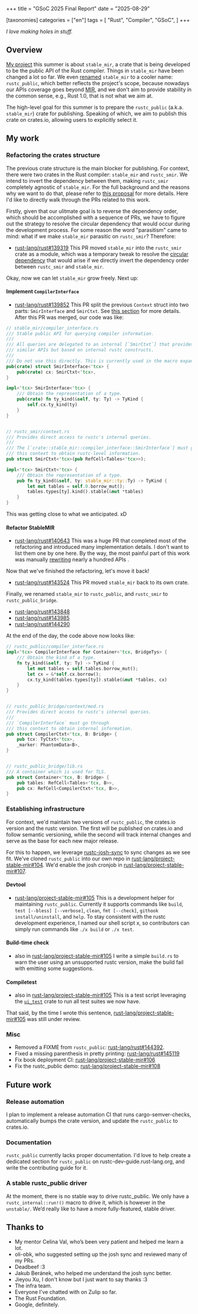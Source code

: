 +++
title = "GSoC 2025 Final Report"
date = "2025-08-29"

[taxonomies]
categories = ["en"]
tags = [
    "Rust",
    "Compiler",
    "GSoC",
]
+++


_I love making holes in stuff._

## Overview
[My project](https://summerofcode.withgoogle.com/programs/2025/projects/3y9x5X8O) this summer is about `stable_mir`, a crate that is being developed to be the public API of the Rust compiler.
Things in `stable_mir` have been changed a lot so far. We even [renamed](https://rust-lang.zulipchat.com/#narrow/channel/320896-project-stable-mir/topic/Renaming.20StableMIR/near/527945657) `stable_mir` to a cooler name: `rustc_public`, which better reflects the project's scope, because nowadays our APIs coverage goes beyond [MIR](https://rustc-dev-guide.rust-lang.org/mir/index.html), and we don't aim to provide stability in the common sense, e.g., Rust 1.0, that is not what we aim at.

The high-level goal for this summer is to prepare the `rustc_public` (a.k.a. `stable_mir`) crate for publishing. Speaking of which, we aim to publish this crate on crates.io, allowing users to explicitly select it.

## My work
### Refactoring the crates structure
The previous crate structure is the main blocker for publishing. For context, there were two crates in the Rust compiler: `stable_mir` and `rustc_smir`. We intend to invert the dependency between them, making `rustc_smir` completely agnostic of `stable_mir`. For the full background and the reasons why we want to do that, please refer to [this proposal](https://hackmd.io/@celinaval/H1lJBGse0) for more details. Here I'd like to directly walk through the PRs related to this work.

Firstly, given that our ulitmate goal is to reverse the dependency order, which should be accomplished with a sequence of PRs, we have to figure out the strategy to resolve the circular dependency that would occur during the development process. For some reason the word "parasitism" came to mind: what if we make `stable_mir` parasitic on `rustc_smir`? Therefore:
- [rust-lang/rust#139319](https://github.com/rust-lang/rust/pull/139319)
This PR moved `stable_mir` into the `rustc_smir` crate as a module, which was a temporary tweak to resolve the [circular dependency](https://en.wikipedia.org/wiki/Circular_dependency) that would arise if we directly invert the dependency order between `rustc_smir` and `stable_mir`.

Okay, now we can let `stable_mir` grow freely. Next up:

#### Implement `CompilerInterface`
- [rust-lang/rust#139852](https://github.com/rust-lang/rust/pull/139852)
This PR split the previous `Context` struct into two parts: `SmirInterface` and `SmirCtxt`. See [this section](https://hackmd.io/@celinaval/H1lJBGse0#Examples) for more details. After this PR was merged, our code was like:
```rust
// stable_mir/compiler_interface.rs
/// Stable public API for querying compiler information.
///
/// All queries are delegated to an internal [`SmirCtxt`] that provides
/// similar APIs but based on internal rustc constructs.
///
/// Do not use this directly. This is currently used in the macro expansion.
pub(crate) struct SmirInterface<'tcx> {
    pub(crate) cx: SmirCtxt<'tcx>,
}

impl<'tcx> SmirInterface<'tcx> {
    /// Obtain the representation of a type.
    pub(crate) fn ty_kind(&self, ty: Ty) -> TyKind {
        self.cx.ty_kind(ty)
    }
}


// rustc_smir/context.rs
/// Provides direct access to rustc's internal queries.
///
/// The [`crate::stable_mir::compiler_interface::SmirInterface`] must go through
/// this context to obtain rustc-level information.
pub struct SmirCtxt<'tcx>(pub RefCell<Tables<'tcx>>);

impl<'tcx> SmirCtxt<'tcx> {
    /// Obtain the representation of a type.
    pub fn ty_kind(&self, ty: stable_mir::ty::Ty) -> TyKind {
        let mut tables = self.0.borrow_mut();
        tables.types[ty].kind().stable(&mut *tables)
    }
}
```
This was getting close to what we anticipated. xD

#### Refactor StableMIR
- [rust-lang/rust#140643](https://github.com/rust-lang/rust/pull/140643)
This was a huge PR that completed most of the refactoring and introduced many implementation details. I don't want to list them one by one here. By the way, the most painful part of this work was manually [rewriting](https://github.com/rust-lang/rust/pull/140643/files#diff-610545890aa062638aa875d81f8f07280e92c113b5df9f34ffdff6e29b487ce0) nearly a hundred APIs .

Now that we've finished the refactoring, let's move it back!
- [rust-lang/rust#143524](https://github.com/rust-lang/rust/pull/143524)
This PR moved `stable_mir` back to its own crate.

Finally, we renamed `stable_mir` to `rustc_public`, and `rustc_smir` to `rustc_public_bridge`.
- [rust-lang/rust#143848](https://github.com/rust-lang/rust/pull/143848)
- [rust-lang/rust#143985](https://github.com/rust-lang/rust/pull/143985)
- [rust-lang/rust#144290](https://github.com/rust-lang/rust/pull/144290)

At the end of the day, the code above now looks like:
```rust
// rustc_public/compiler_interface.rs
impl<'tcx> CompilerInterface for Container<'tcx, BridgeTys> {
    /// Obtain the kind of a type.
    fn ty_kind(&self, ty: Ty) -> TyKind {
        let mut tables = self.tables.borrow_mut();
        let cx = &*self.cx.borrow();
        cx.ty_kind(tables.types[ty]).stable(&mut *tables, cx)
    }
}


// rustc_public_bridge/context/mod.rs
/// Provides direct access to rustc's internal queries.
///
/// `CompilerInterface` must go through
/// this context to obtain internal information.
pub struct CompilerCtxt<'tcx, B: Bridge> {
    pub tcx: TyCtxt<'tcx>,
    _marker: PhantomData<B>,
}


// rustc_public_bridge/lib.rs
/// A container which is used for TLS.
pub struct Container<'tcx, B: Bridge> {
    pub tables: RefCell<Tables<'tcx, B>>,
    pub cx: RefCell<CompilerCtxt<'tcx, B>>,
}
```

### Establishing infrastructure
For context, we'd maintain two versions of `rustc_public`, the crates.io version and the rustc version. The first will be published on crates.io and follow semantic versioning, while the second will track internal changes and serve as the base for each new major release.

For this to happen, we leverage [rustc-josh-sync](github.com/rust-lang/josh-sync) to sync changes as we see fit. We've cloned `rustc_public` into our own repo in [rust-lang/project-stable-mir#104](https://github.com/rust-lang/project-stable-mir/pull/104). We'd enable the josh cronjob in [rust-lang/project-stable-mir#107](https://github.com/rust-lang/project-stable-mir/pull/107).

#### Devtool
- [rust-lang/project-stable-mir#105](https://github.com/rust-lang/project-stable-mir/pull/105)
This is a development helper for maintaining `rustc_public`. Currently it supports commands like `build`, `test [--bless] [--verbose]`, `clean`, `fmt [--check]`, `githook install/uninstall`, and `help`. To stay consistent with the rustc development experience, I named our shell script x, so contributors can simply run commands like `./x build` or `./x test`.

#### Build-time check
- also in [rust-lang/project-stable-mir#105](https://github.com/rust-lang/project-stable-mir/pull/105)
I write a simple `build.rs` to warn the user using an unsupported rustc version, make the build fail with emitting some suggestions.

#### Compiletest
- also in [rust-lang/project-stable-mir#105](https://github.com/rust-lang/project-stable-mir/pull/105)
This is a test script leveraging the [`ui_test`](https://github.com/oli-obk/ui_test/) crate to run all test suites we now have.

That said, by the time I wrote this sentence, [rust-lang/project-stable-mir#105](https://github.com/rust-lang/project-stable-mir/pull/105) was still under review.

### Misc
- Removed a FIXME from `rustc_public`: [rust-lang/rust#144392](https://github.com/rust-lang/rust/pull/144392).
- Fixed a missing parenthesis in pretty printing: [rust-lang/rust#145119](https://github.com/rust-lang/rust/pull/145119)
- Fix book deployment CI: [rust-lang/project-stable-mir#106](https://github.com/rust-lang/project-stable-mir/pull/106)
- Fix the rustc_public demo: [rust-lang/project-stable-mir#108](https://github.com/rust-lang/project-stable-mir/pull/108)


## Future work

### Release automation
I plan to implement a release automation CI that runs cargo-semver-checks, automatically bumps the crate version, and update the `rustc_public` to crates.io.

### Documentation
`rustc_public` currently lacks proper documentation. I'd love to help create a dedicated section for `rustc_public` on rustc-dev-guide.rust-lang.org, and write the contributing guide for it.

### A stable rustc_public driver
At the moment, there is no stable way to drive rustc_public. We only have a `rustc_internal::run!()` macro to drive it, which is however in the `unstable/`. We’d really like to have a more fully-featured, stable driver.

## Thanks to
- My mentor Celina Val, who’s been very patient and helped me learn a lot.
- oli-obk, who suggested setting up the josh sync and reviewed many of my PRs.
- Deadbeef :3
- Jakub Beránek, who helped me understand the josh sync better.
- Jieyou Xu, I don't know but I just want to say thanks :3
- The infra team.
- Everyone I've chatted with on Zulip so far.
- The Rust Foundation.
- Google, definitely.